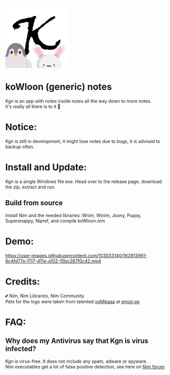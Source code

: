 ![This is an image](goldenSoup/gyoza/Untitled3.png)

# koWloon (generic) notes

Kgn is an app with notes inside notes all the way down to more notes. <br />
It's really all there is to it 📝

# Notice:

Kgn is still in development, it might lose notes due to bugs, it is advised to backup often.


# Install and Update:

Kgn is a single Windows file exe. Head over to the release page, download the zip, extract and run.

## Build from source


Install Nim and the needed libraries: Wnim, Winim, Jsony, Puppy, Supersnappy, Nipref, and compile koWloon.nim

# Demo:

https://user-images.githubusercontent.com/103033140/162613961-6c4fd77e-f117-411e-a102-15bc287f0c42.mp4



# Credits:

💕 Nim, Nim Libraries, Nim Community <br />
 Pets for the logo were taken from talented [xoMikasa](https://emoji.gg/user/647561486712963101) at [emoji.gg](https://emoji.gg)


# FAQ:
## Why does my Antivirus say that Kgn is virus infected?
Kgn is virus-free. It does not include any spam, adware or spyware. <br />
Nim executables get a lot of false positive detection, see here on [Nim forum](https://forum.nim-lang.org/t/7885)

